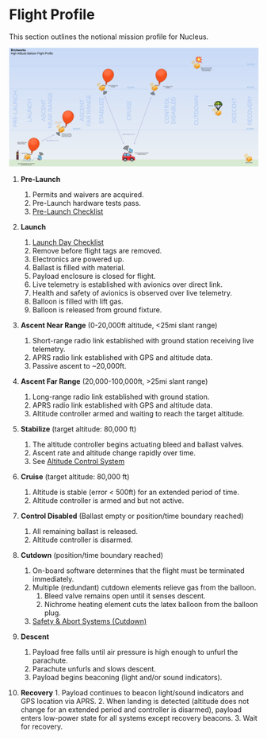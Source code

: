# Flight Profile

This section outlines the notional mission profile for Nucleus.

![Flight Profile (Detailed)](img/Flight%20Profile%20Detailed.png)

1.  **Pre-Launch**
    1.  Permits and waivers are acquired.
    2.  Pre-Launch hardware tests pass.
    3.  [Pre-Launch Checklist](placeholder.md)

2.  **Launch**
    1.  [Launch Day Checklist](placeholder.md)
    2.  Remove before flight tags are removed.
    3.  Electronics are powered up.
    4.  Ballast is filled with material.
    5.  Payload enclosure is closed for flight.
    6.  Live telemetry is established with avionics over direct link.
    7.  Health and safety of avionics is observed over live telemetry.
    8.  Balloon is filled with lift gas.
    9.  Balloon is released from ground fixture.

3.  **Ascent Near Range** (0-20,000ft altitude, <25mi slant range)
    1.  Short-range radio link established with ground station receiving live telemetry.
    2.  APRS radio link established with GPS and altitude data.
    3.  Passive ascent to ~20,000ft.

4.  **Ascent Far Range** (20,000-100,000ft, >25mi slant range)
    1.  Long-range radio link established with ground station.
    2.  APRS radio link established with GPS and altitude data.
    3.  Altitude controller armed and waiting to reach the target altitude.

5.  **Stabilize** (target altitude: 80,000 ft)
    1.  The altitude controller begins actuating bleed and ballast valves.
    2.  Ascent rate and altitude change rapidly over time.
    3.  See [Altitude Control System](placeholder.md)

6.  **Cruise** (target altitude: 80,000 ft)
    1.  Altitude is stable (error < 500ft) for an extended period of time.
    2.  Altitude controller is armed and but not active.

7.  **Control Disabled** (Ballast empty or position/time boundary reached)
    1.  All remaining ballast is released.
    2.  Altitude controller is disarmed.

8.  **Cutdown** (position/time boundary reached)
    1.  On-board software determines that the flight must be terminated immediately.
    2.  Multiple (redundant) cutdown elements relieve gas from the balloon.
        1.  Bleed valve remains open until it senses descent.
        2.  Nichrome heating element cuts the latex balloon from the balloon plug.
    3.  [Safety & Abort Systems (Cutdown)](placeholder.md)

9.  **Descent**
    1.  Payload free falls until air pressure is high enough to unfurl the parachute.
    2.  Parachute unfurls and slows descent.
    3.  Payload begins beaconing (light and/or sound indicators).

10.  **Recovery**
    1.  Payload continues to beacon light/sound indicators and GPS location via APRS.
    2.  When landing is detected (altitude does not change for an extended period and controller is disarmed), payload enters low-power state for all systems except recovery beacons.
    3.  Wait for recovery.

